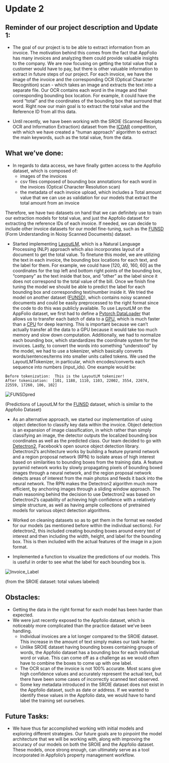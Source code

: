 # Update 2

## Reminder of our project description and Update 1: 

* The goal of our project is to be able to extract information from an invoice. The motivation behind this comes from the fact that AppFolio has many invoices and analyzing them could provide valuable insights to the company. We are now focusing on getting the total value that a customer would have to pay, but there is other valuable information to extract in future steps of our project. For each invoice, we have the image of the invoice and the corresponding OCR (Optical Character Recognition) scan - which takes an image and extracts the text into a separate file. Our OCR contains each word in the image and their corresponding bounding box location. For example, it could have the word “total” and the coordinates of the bounding box that surround that word. Right now our main goal is to extract the total value and the Reference ID  from all this data. 

* Until recently, we have been working with the SROIE (Scanned Receipts OCR and Information Extraction) dataset from the [ICDAR](https://rrc.cvc.uab.es/?ch=13) competition, with which we have created a "human approach" algorithm to extract the main keywords, such as the total value, from the data.

## What we’ve done:

* In regards to data access, we have finally gotten access to the Appfolio dataset, which is composed of:
  * images of the invoices
  * csv files composed of bounding box annotations for each word in the invoices (Optical Character Resolution scan)
  * the metadata of each invoice upload, which includes a Total amount value that we can use as validation for our models that extract the total amount from an invoice

Therefore, we have two datasets on hand that we can definitely use to train our extraction models for total value, and just the Appfolio dataset for extracting the reference IDs of each invoice. If needed, we can decide to include other invoice datasets for our model fine-tuning, such as the [FUNSD](https://guillaumejaume.github.io/FUNSD/) (Form Understanding in Noisy Scanned Documents) dataset. 

* Started implementing [LayoutLM](https://huggingface.co/transformers/model_doc/layoutlm.html), which is a Natural Language Processing (NLP) approach which also incorporates layout of a document to get the total value. To finetune this model, we are utilizing the text in each invoice, the bounding box locations for each text, and the label for them. For example, we could have [120, 40, 160, 60] as the coordinates for the top left and bottom right points of the bounding box, “company” as the text inside that box, and “other” as the label since it does not correspond to the total value of the bill. Once we finish fine tuning the model we should be able to predict the label for each bounding box and corresponding text/number inside it. We tried the model on another dataset ([FUNSD](https://guillaumejaume.github.io/FUNSD/)), which contains noisy scanned documents and could be easily preprocessed to the right format since the code to do this was publicly available. To use LayoutLM on the AppFolio dataset, we first had to define a [Pytorch DataLoader](https://pytorch.org/docs/stable/data.html) that allows us to transfer each batch of data to a [GPU](https://towardsdatascience.com/what-is-a-gpu-and-do-you-need-one-in-deep-learning-718b9597aa0d), which is much faster than a [CPU](https://en.wikipedia.org/wiki/Central_processing_unit) for deep learning. This is important because we can’t actually transfer all the data to a GPU because it would take too much memory and slow down computation. Additionally, we had to normalize each bounding box, which standardizes the coordinate system for the invoices. Lastly, to convert the words into something “understood” by the model, we had to use a tokenizer, which basically converts words/sentences/terms into smaller units called tokens. We used the LayoutLMTokenizer, in particular, which encodes/converts each sequence into numbers (input_ids).  One example would be:
 ```
Before tokenization:  This is the LayoutLM tokenizer!
After tokenization:  [101, 1188, 1110, 1103, 22002, 3554, 22074, 22559, 17260, 106, 102]
```


![FUNSDpred](https://github.com/DSCapstone2021/ucsb-ds-capstone-2021.github.io/blob/main/ucsb_ds_capstone_projects_2021/projects/appfolio/FUNSDpred.png?raw=true)

(Predictions of LayoutLM for the [FUNSD](https://guillaumejaume.github.io/FUNSD/) dataset, which is similar to the Appfolio Dataset)

* As an alternative approach, we started our implementation of using object detection to classify key data within the invoice. Object detection is an expansion of image classification, in which rather than simply classifying an image, the detector outputs the localized bounding box coordinates as well as the predicted class. Our team decided to go with [Detectron2](https://detectron2.readthedocs.io/en/latest/tutorials/getting_started.html), Facebook’s open source object detection library. Detectron2’s architecture works by building a feature pyramid network and a region proposal network (RPN) to isolate areas of high interest based on similarities to bounding boxes from the training data. A feature pyramid network works by slowly propagating pixels of bounding boxed images through a neural network, and the region proposal network detects areas of interest from the main photos and feeds it back into the neural network. The RPN makes the Detectron2 algorithm much more efficient, by anchoring images through a sliding window approach. The main reasoning behind the decision to use Detectron2 was based on Detectron2’s capability of achieving high confidence with a relatively simple structure, as well as having ample collections of pretrained models for various object detection algorithms. 

* Worked on cleaning datasets so as to get them in the format we needed for our models (as mentioned before within the individual sections). For detectron2, this included creating bounding boxes around every text of interest and then including the width, height, and label for the bounding box. This is then included with the actual features of the image in a json format. 
* Implemented a function to visualize the predictions of our models. This is useful in order to see what the label for each bounding box is.


![Invoice_Label](https://github.com/DSCapstone2021/ucsb-ds-capstone-2021.github.io/blob/main/ucsb_ds_capstone_projects_2021/projects/appfolio/Invoice_Label.PNG?raw=true)


(from the SROIE dataset: total values labeled)

## Obstacles:
* Getting the data in the right format for each model has been harder than expected. 
* We were just recently exposed to the Appfolio dataset, which is noticeably more complicated than the practice dataset we’ve been handling.
  * Individual invoices are a lot longer compared to the SROIE dataset. This increase in the amount of text simply makes our task harder. 
  * Unlike SROIE dataset having bounding boxes containing groups of words, the Appfolio dataset has a bounding box for each individual word or value. This can come off as a challenge as we would often have to combine the boxes to come up with one label. 
  * The OCR scan of the invoice is not 100% accurate. Most scans give high confidence values and accurately represent the actual text, but there have been some cases of incorrectly scanned text observed.
  * Some key metadata introduced in the SROIE dataset does not exist in the Appfolio dataset, such as date or address. If we wanted to identify these values in the Appfolio data, we would have to hand label the training set ourselves.



## Future Tasks:
* We have thus far accomplished working with initial models and exploring different strategies. Our future goals are to pinpoint the model architecture that we will be working with, along with improving the accuracy of our models on both the SROIE and the Appfolio dataset. These models, once strong enough, can ultimately serve as a tool incorporated in Appfolio’s property management workflow. 

